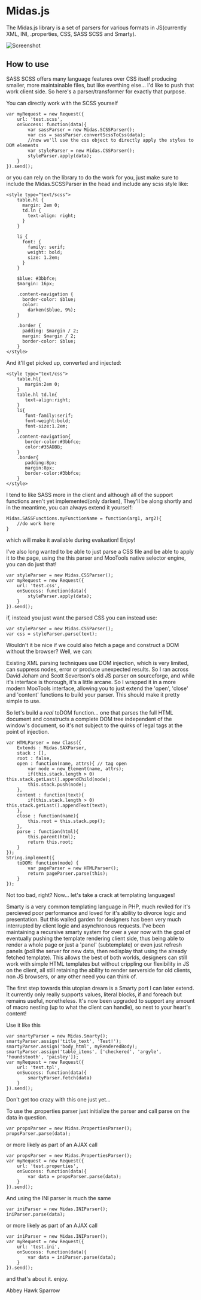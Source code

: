 Midas.js
===========

The Midas.js library is a set of parsers for various formats in JS(currently XML, INI, .properties, CSS, SASS SCSS and Smarty).

![Screenshot](http://patternweaver.com/Midas/Midas.js.png)

How to use
----------

SASS SCSS offers many language features over CSS itself producing smaller, more maintainable files, but like everthing else... I'd like to push that work client side. So here's a parser/transformer for exactly that purpose.

You can directly work with the SCSS yourself

    var myRequest = new Request({
        url: 'test.scss',
        onSuccess: function(data){
            var sassParser = new Midas.SCSSParser();
            var css = sassParser.convertScssToCss(data);
            //now we'll use the css object to directly apply the styles to DOM elements
            var styleParser = new Midas.CSSParser();
            styleParser.apply(data);
        }
    }).send();
    
or you can rely on the library to do the work for you, just make sure to include the Midas.SCSSParser in the head and include any scss style like:
    
    <style type="text/scss">
        table.hl {
          margin: 2em 0;
          td.ln {
            text-align: right;
          }
        }
        
        li {
          font: {
            family: serif;
            weight: bold;
            size: 1.2em;
          }
        }
        
        $blue: #3bbfce;
        $margin: 16px;
        
        .content-navigation {
          border-color: $blue;
          color:
            darken($blue, 9%);
        }
        
        .border {
          padding: $margin / 2;
          margin: $margin / 2;
          border-color: $blue;
        }
    </style>
    
And it'll get picked up, converted and injected:

    <style type="text/css">
        table.hl{
           margin:2em 0;
        }
        table.hl td.ln{
           text-align:right;
        }
        li{
           font-family:serif;
           font-weight:bold;
           font-size:1.2em;
        }
        .content-navigation{
           border-color:#3bbfce;
           color:#35ADBB;
        }
        .border{
           padding:8px;
           margin:8px;
           border-color:#3bbfce;
        }
    </style>
    
I tend to like SASS more in the client and although all of the support functions aren't yet implemented(only darken), They'll be along shortly and in the meantime, you can always extend it yourself:

    Midas.SASSFunctions.myFunctionName = function(arg1, arg2){
        //do work here
    }
    
which will make it available during evaluation! Enjoy!

I've also long wanted to be able to just parse a CSS file and be able to apply it to the page, using the this parser and MooTools native selector engine, you can do just that!

    var styleParser = new Midas.CSSParser();
    var myRequest = new Request({
        url: 'test.css',
        onSuccess: function(data){
            styleParser.apply(data);
        }
    }).send();
    
if, instead you just want the parsed CSS you can instead use:

    var styleParser = new Midas.CSSParser();
    var css = styleParser.parse(text);

Wouldn't it be nice if we could also fetch a page and construct a DOM without the browser? Well, we can:

Existing XML parsing techniques use DOM injection, which is very limited, can suppress nodes, error or produce unexpected results. So I ran across David Joham and Scott Severtson's old JS parser on sourceforge, and while it's interface is thorough, it's a little arcane. So I wrapped it in a more modern MooTools interface, allowing you to just extend the 'open', 'close' and 'content' functions to build your parser. This should make it pretty simple to use.

So let's build a *real* toDOM function... one that parses the full HTML document and constructs a complete DOM tree independent of the window's document, so it's not subject to the quirks of legal tags at the point of injection.

    var HTMLParser = new Class({
        Extends : Midas.SAXParser,
        stack : [],
        root : false,
        open : function(name, attrs){ // tag open
            var node = new Element(name, attrs);
            if(this.stack.length > 0) this.stack.getLast().appendChild(node);
            this.stack.push(node);
        },
        content : function(text){
            if(this.stack.length > 0) this.stack.getLast().appendText(text);
        },
        close : function(name){
            this.root = this.stack.pop();
        },
        parse : function(html){
            this.parent(html);
            return this.root;
        }
    });
    String.implement({
        toDOM: function(mode) {
            var pageParser = new HTMLParser();
            return pageParser.parse(this);
        }
    });
    
Not too bad, right? Now... let's take a crack at templating languages!
    
Smarty is a very common templating language in PHP, much reviled for it's percieved poor performance and loved for it's ability to divorce logic and presentation. But this walled garden for designers has been very much interrupted by client logic and asynchronous requests. I've been maintaining a recursive smarty system for over a year now with the goal of eventually pushing the template rendering client side, thus being able to render a whole page or just a 'panel' (subtemplate) or even just refresh panels (poll the server for new data, then redisplay that using the already fetched template). This allows the best of both worlds, designers can still work with simple HTML templates but without crippling our flexibility in JS on the client, all still retaining the ability to render serverside for old clients, non JS browsers, or any other need you can think of.

The first step towards this utopian dream is a Smarty port I can later extend. It currently only really supports values, literal blocks, if and foreach but remains useful, nonetheless. It's now been upgraded to support any amount of macro nesting (up to what the client can handle), so nest to your heart's content!

Use it like this

    var smartyParser = new Midas.Smarty();
    smartyParser.assign('title_text', 'Test!');
    smartyParser.assign('body_html', myRenderedBody);
    smartyParser.assign('table_items', ['checkered', 'argyle', 'houndstooth', 'paisley']);
    var myRequest = new Request({
        url: 'test.tpl',
        onSuccess: function(data){
            smartyParser.fetch(data)
        }
    }).send();
    
Don't get too crazy with this one just yet...

To use the .properties parser just initialize the parser and call parse on the data in question.

    var propsParser = new Midas.PropertiesParser();
    propsParser.parse(data);

or more likely as part of an AJAX call

    var propsParser = new Midas.PropertiesParser();
    var myRequest = new Request({
        url: 'test.properties',
        onSuccess: function(data){
            var data = propsParser.parse(data);
        }
    }).send();

And using the INI parser is much the same

    var iniParser = new Midas.INIParser();
    iniParser.parse(data);

or more likely as part of an AJAX call

    var iniParser = new Midas.INIParser();
    var myRequest = new Request({
        url: 'test.ini',
        onSuccess: function(data){
            var data = iniParser.parse(data);
        }
    }).send();

and that's about it. enjoy.

Abbey Hawk Sparrow